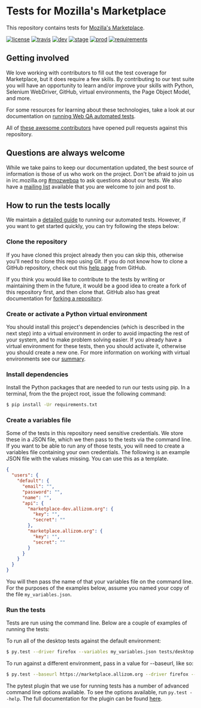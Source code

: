 # Tests for Mozilla's Marketplace
This repository contains tests for [Mozilla's Marketplace](https://marketplace.firefox.com/).

[![license](https://img.shields.io/badge/license-MPL%202.0-blue.svg)](https://github.com/mozilla/marketplace-tests/blob/master/LICENSE)
[![travis](https://img.shields.io/travis/mozilla/marketplace-tests.svg?label=travis)](http://travis-ci.org/mozilla/marketplace-tests/)
[![dev](https://img.shields.io/jenkins/s/https/webqa-ci.mozilla.com/marketplace.dev.svg?label=dev)](https://webqa-ci.mozilla.com/job/marketplace.dev/)
[![stage](https://img.shields.io/jenkins/s/https/webqa-ci.mozilla.com/marketplace.stage.saucelabs.svg?label=stage)](https://webqa-ci.mozilla.com/job/marketplace.stage.saucelabs/)
[![prod](https://img.shields.io/jenkins/s/https/webqa-ci.mozilla.com/marketplace.prod.svg?label=prod)](https://webqa-ci.mozilla.com/job/marketplace.prod/)
[![requirements](https://img.shields.io/requires/github/mozilla/marketplace-tests.svg)](https://requires.io/github/mozilla/marketplace-tests/requirements/?branch=master)

## Getting involved
We love working with contributors to fill out the test coverage for Marketplace,
but it does require a few skills. By contributing to our test suite you will
have an opportunity to learn and/or improve your skills with Python, Selenium
WebDriver, GitHub, virtual environments, the Page Object Model, and more.

For some resources for learning about these technologies, take a look at our
documentation on [running Web QA automated tests][running-tests].

All of [these awesome contributors][contributors] have opened pull requests against this
repository.

## Questions are always welcome
While we take pains to keep our documentation updated, the best source of
information is those of us who work on the project. Don't be afraid to join us
in irc.mozilla.org [#mozwebqa][irc] to ask questions about our tests. We also
have a [mailing list][list] available that you are welcome to join and post to.

## How to run the tests locally
We maintain a [detailed guide][running-tests] to running our automated tests.
However, if you want to get started quickly, you can try following the steps
below:

### Clone the repository
If you have cloned this project already then you can skip this, otherwise you'll
need to clone this repo using Git. If you do not know how to clone a GitHub
repository, check out this [help page][git-clone] from GitHub.

If you think you would like to contribute to the tests by writing or maintaining
them in the future, it would be a good idea to create a fork of this repository
first, and then clone that. GitHub also has great documentation for
[forking a repository][git-fork].

### Create or activate a Python virtual environment
You should install this project's dependencies (which is described in the next
step) into a virtual environment in order to avoid impacting the rest of your
system, and to make problem solving easier. If you already have a virtual
environment for these tests, then you should activate it, otherwise you should
create a new one. For more information on working with virtual environments see
our [summary][virtualenv].

### Install dependencies
Install the Python packages that are needed to run our tests using pip. In a
terminal, from the the project root, issue the following command:

```bash
$ pip install -Ur requirements.txt
```

### Create a variables file
Some of the tests in this repository need sensitive credentials. We store these
in a JSON file, which we then pass to the tests via the command line. If you
want to be able to run any of those tests, you will need to create a variables
file containing your own credentials. The following is an example JSON file with
the values missing. You can use this as a template.

```json
{
  "users": {
    "default": {
      "email": "",
      "password": "",
      "name": "",
      "api": {
        "marketplace-dev.allizom.org": {
          "key": "",
          "secret": ""
        },
        "marketplace.allizom.org": {
          "key": "",
          "secret": ""
        }
      }
    }
  }
}
```

You will then pass the name of that your variables file on the command line.
For the purposes of the examples below, assume you named your copy of the file
`my_variables.json`.

### Run the tests
Tests are run using the command line. Below are a couple of examples of running
the tests:

To run all of the desktop tests against the default environment:

```bash
$ py.test --driver firefox --variables my_variables.json tests/desktop
```

To run against a different environment, pass in a value for --baseurl, like so:

```bash
$ py.test --baseurl https://marketplace.allizom.org --driver firefox --variables my_variables.json tests/desktop
```

The pytest plugin that we use for running tests has a number of advanced
command line options available. To see the options available, run
`py.test --help`. The full documentation for the plugin can be found
[here][pytest-mozwebqa].

[contributors]: https://github.com/mozilla/Addon-Tests/contributors
[git-clone]: https://help.github.com/articles/cloning-a-repository/
[git-fork]: https://help.github.com/articles/fork-a-repo/
[irc]: http://widget01.mibbit.com/?settings=1b10107157e79b08f2bf99a11f521973&server=irc.mozilla.org&channel=%23mozwebqa
[list]: https://mail.mozilla.org/listinfo/mozwebqa
[pytest-mozwebqa]: https://github.com/mozilla/pytest-mozwebqa
[running-tests]: https://developer.mozilla.org/en-US/docs/Mozilla/QA/Running_Web_QA_automated_tests
[virtualenv]: https://wiki.mozilla.org/QA/Execution/Web_Testing/Automation/Virtual_Environments

